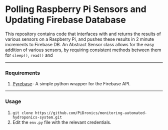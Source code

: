 # Polling Raspberry Pi Sensors and Updating Firebase Database
This repository contains code that interfaces with and returns the results of various sensors on a Raspberry Pi, and pushes these results in 2 minute increments to Firebase DB. An Abstract Sensor class allows for the easy addition of various sensors, by requiring consistent methods between them for `sleep()`, `read()` and 
___
### Requirements
1. [Pyrebase](https://github.com/thisbejim/Pyrebase)- A simple python wrapper for the Firebase API.
___
### Usage
1. `git clone https://github.com/PiDronics/monitoring-automated-hydroponics-system.git`
2. Edit the `env.py` file with the relevant credentials.
